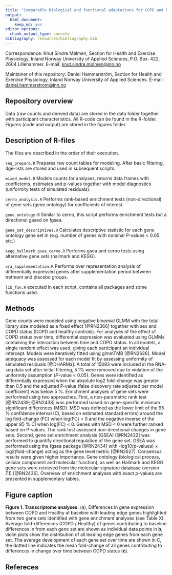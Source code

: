 ```yaml
---
title: "Comparable biological and functional adaptations for COPD and healthy participants after 13 weeks of one-legged resistance training"
output:
  html_document:
    keep_md: yes
editor_options: 
  chunk_output_type: console
bibliography: resources/bibliography.bib
---
```



Correspondence:
Knut Sindre Mølmen,
Section for Health and Exercise Physiology,
Inland Norway University of Applied Sciences,
P.O. Box. 422, 2604 Lillehammer.
E-mail: knut.sindre.molmen@inn.no

Maintainer of this repository: 
Daniel Hammarström, 
Section for Health and Exercise Physiology,
Inland Norway University of Applied Sciences. 
E-mail: daniel.hammarstrom@inn.no
</font>

## Repository overview

Data (raw counts and derived data) are stored in the data folder together with participant characteristics. All R-code can be found in the R-folder. Figures (code and output) are stored in the figures folder.

## Description of R-files

The files are described in the order of their execution.

`seq_prepare.R` Prepares raw count tables for modeling. After basic filtering, dge-lists are stored and used in subsequent scripts.

`mixed_model.R` Models counts for analyses, returns data frames with coefficients, estimates and p-values together with model diagnostics (uniformity tests of simulated residuals).

`cerno_analysis.R` Performs rank-based enrichment tests (non-directional) of gene sets (gene ontology) for coefficients of interest. 

`gene_ontology.R` Similar to cerno, this script performs enrichment tests but a directional gased on fgsea. 

`gene_set_descriptives.R` Calculates descriptive statistic for each gene ontology gene set in (e.g. number of genes with nominal *P*-values < 0.05 etc.)

`kegg_hallmark_gsea_cerno.R` Performs gsea and cerno tests using alternative gene sets (hallmark and KEGG).

`ora_supplementation.R` Performs over representation analysis of differentially expressed genes after supplementation period between tretment and placebo groups.

`lib_fun.R` executed in each script, contains all packages and some functions used.

## Methods 






Gene counts were modeled using negative binomial GLMM with the total library size modeled as a fixed effect [@RN2366] together with sex and COPD status (COPD and healthy controls).
For analyses of the effect of COPD status over time, differential expression was evaluated using GLMMs containing the interaction between time and COPD status. In all models, a single random effect was used, giving each participant an individual intercept. Models were iteratively fitted using glmmTMB [@RN2626].
Model adequacy was assessed for each model fit by assessing uniformity of simulated residuals [@DHARMa].
A total of 15093 were included in the RNA-seq data set after initial filtering,
5.1% were removed due to violation of the uniformity assumption (*P*-value < 0.05).
Genes were identified as differentially expressed when the absolute log2 fold-change was greater than 0.5 and the adjusted P-value (false discovery rate adjusted per model coefficient) was below 5 %. Enrichment analyses of gene sets were performed using two approaches. First, a non-parametric rank test [@RN2439; @RN2438]
was performed based on gene-specific minimum significant differences (MSD).
MSD was defined as the lower limit of the 95 % confidence interval (CI, based on estimated standard errors) around the log fold-change (FC) when log(FC) > 0 and the negative inverse of the upper 95 % CI when log(FC) < 0. Genes with MSD < 0 were further ranked based on P-values. The rank test assessed non-directional changes in gene sets.
Second, gene set enrichment analysis (GSEA) [@RN2432]
was performed to quantify directional regulation of the gene set. GSEA was performed using the fgsea package [@RN2434]
with -log10(p-values) &#215; log2(fold-change) acting as the gene level metric [@RN2627].
Consensus results were given higher importance. Gene ontology (biological process, cellular component and molecular function), as well as Hallmark and KEGG gene sets were retrieved from the molecular signature database (version 7.1) [@RN2436].
Overview of enrichment analyses with exact p-values are presented in supplementary tables. 

## Figure caption

**Figure 1. Transcriptome analyses.** (a), Differences in gene expression between COPD and Healthy at baseline with leading edge genes highlighted from two gene sets identified with gene enrichment analyses (see Table X). Average fold-differences (COPD / Healthy) of genes contributing to baseline differences in from each gene set are shown as individual data points in **b**, violin plots show the distribution of all leading edge genes from each gene set. The average development of each gene set over time are shown in C, the dotted line indicates the mean fold-change of all genes contributing to differences in change over time between COPD status (**c**).         


## Refereces



